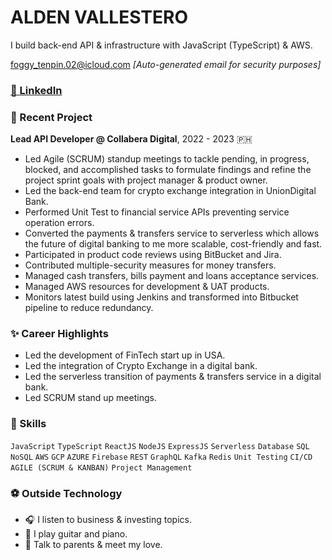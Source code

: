# ALDEN VALLESTERO

I build back-end API & infrastructure with JavaScript (TypeScript) & AWS.

foggy_tenpin.02@icloud.com
*[Auto-generated email for security purposes]*

### [🔗 LinkedIn](https://www.linkedin.com/in/aldenvallestero/)

### 🚀 Recent Project
**Lead API Developer @ Collabera Digital**, 2022 - 2023 🇵🇭
- Led Agile (SCRUM) standup meetings to tackle pending, in progress, blocked, and accomplished tasks to formulate findings and refine the project sprint goals with project manager & product owner.
- Led the back-end team for crypto exchange integration in UnionDigital Bank.
- Performed Unit Test to financial service APIs preventing service operation errors.
- Converted the payments & transfers service to serverless which allows the future of digital banking to me more scalable, cost-friendly and fast.
- Participated in product code reviews using BitBucket and Jira.
- Contributed multiple-security measures for money transfers.
- Managed cash transfers, bills payment and loans acceptance services.
- Managed AWS resources for development & UAT products.
- Monitors latest build using Jenkins and transformed into Bitbucket pipeline to reduce redundancy.

### ✨ Career Highlights
- Led the development of FinTech start up in USA.
- Led the integration of Crypto Exchange in a digital bank.
- Led the serverless transition of payments & transfers service in a digital bank.
- Led SCRUM stand up meetings.

### 🍳 Skills
```JavaScript``` ```TypeScript``` ```ReactJS``` ```NodeJS``` ```ExpressJS``` ```Serverless``` ```Database``` ```SQL``` ```NoSQL``` ```AWS``` ```GCP``` ```AZURE``` ```Firebase``` ```REST``` ```GraphQL``` ```Kafka``` ```Redis``` ```Unit Testing``` ```CI/CD``` ```AGILE (SCRUM & KANBAN)``` ```Project Management```

### ⚽️ Outside Technology
- 🎧 I listen to business & investing topics.
- 🎹 I play guitar and piano.
- 🫶 Talk to parents & meet my love.